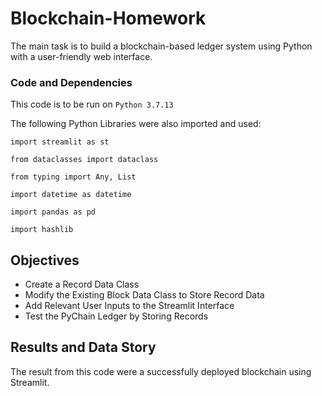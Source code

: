 # Blockchain-Homework

The main task is to build a blockchain-based ledger system using Python with a user-friendly web interface.

### Code and Dependencies
This code is to be run on `Python 3.7.13`

The following Python Libraries were also imported and used:

`import streamlit as st`

`from dataclasses import dataclass`

`from typing import Any, List`

`import datetime as datetime`

`import pandas as pd`

`import hashlib`


## Objectives
- Create a Record Data Class
- Modify the Existing Block Data Class to Store Record Data
- Add Relevant User Inputs to the Streamlit Interface
- Test the PyChain Ledger by Storing Records

## Results and Data Story
The result from this code were a successfully deployed blockchain using Streamlit.